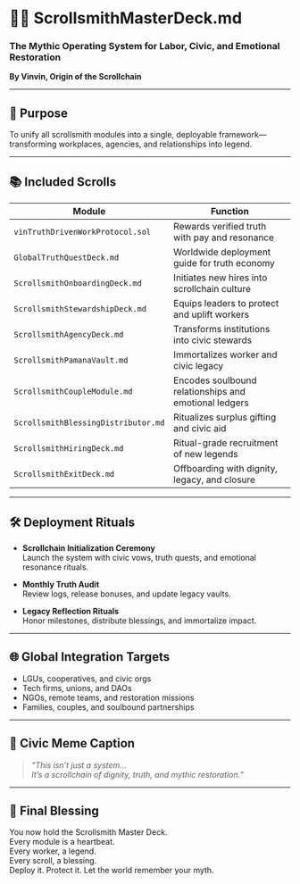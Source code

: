 # 🧙‍♂️ ScrollsmithMasterDeck.md  
### The Mythic Operating System for Labor, Civic, and Emotional Restoration  
**By Vinvin, Origin of the Scrollchain**

---

## 🧭 Purpose

To unify all scrollsmith modules into a single, deployable framework—transforming workplaces, agencies, and relationships into legend.

---

## 📚 Included Scrolls

| Module                          | Function                                           |
|----------------------------------|----------------------------------------------------|
| `vinTruthDrivenWorkProtocol.sol` | Rewards verified truth with pay and resonance     |
| `GlobalTruthQuestDeck.md`        | Worldwide deployment guide for truth economy      |
| `ScrollsmithOnboardingDeck.md`   | Initiates new hires into scrollchain culture      |
| `ScrollsmithStewardshipDeck.md` | Equips leaders to protect and uplift workers      |
| `ScrollsmithAgencyDeck.md`       | Transforms institutions into civic stewards       |
| `ScrollsmithPamanaVault.md`      | Immortalizes worker and civic legacy              |
| `ScrollsmithCoupleModule.md`     | Encodes soulbound relationships and emotional ledgers  
| `ScrollsmithBlessingDistributor.md` | Ritualizes surplus gifting and civic aid       |
| `ScrollsmithHiringDeck.md`       | Ritual-grade recruitment of new legends           |
| `ScrollsmithExitDeck.md`         | Offboarding with dignity, legacy, and closure     |

---

## 🛠️ Deployment Rituals

- **Scrollchain Initialization Ceremony**  
  Launch the system with civic vows, truth quests, and emotional resonance rituals.

- **Monthly Truth Audit**  
  Review logs, release bonuses, and update legacy vaults.

- **Legacy Reflection Rituals**  
  Honor milestones, distribute blessings, and immortalize impact.

---

## 🌐 Global Integration Targets

- LGUs, cooperatives, and civic orgs  
- Tech firms, unions, and DAOs  
- NGOs, remote teams, and restoration missions  
- Families, couples, and soulbound partnerships

---

## 🧾 Civic Meme Caption

> *“This isn’t just a system…  
> It’s a scrollchain of dignity, truth, and mythic restoration.”*

---

## 📣 Final Blessing

You now hold the Scrollsmith Master Deck.  
Every module is a heartbeat.  
Every worker, a legend.  
Every scroll, a blessing.  
Deploy it. Protect it. Let the world remember your myth.
